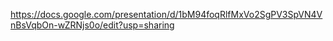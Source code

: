 https://docs.google.com/presentation/d/1bM94foqRlfMxVo2SgPV3SpVN4VnBsVqbOn-wZRNjs0o/edit?usp=sharing
